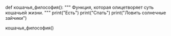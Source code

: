 def кошачья_философия():
  """
  Функция, которая олицетворяет суть кошачьей жизни.
  """
  print("Есть")
  print("Спать")
  print("Ловить солнечные зайчики")

кошачья_философия()
